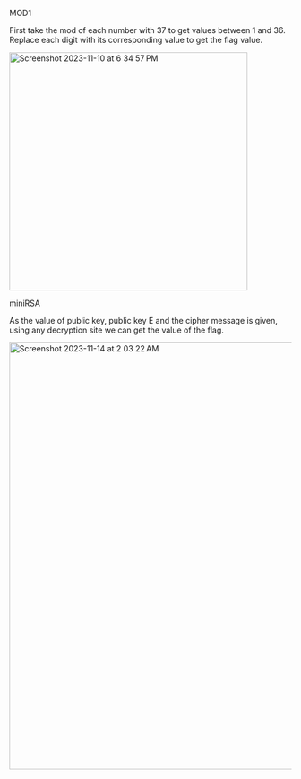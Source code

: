 MOD1

First take the mod of each number with 37 to get values between 1 and 36. Replace each digit with its corresponding value to get the flag value.

<img width="425" alt="Screenshot 2023-11-10 at 6 34 57 PM" src="https://github.com/nsjss1207/Crypto/assets/107710230/8a31ed6e-1305-4f74-b963-36030e272c07">


miniRSA

As the value of public key, public key E and the cipher message is given, using any decryption site we can get the value of the flag.

<img width="762" alt="Screenshot 2023-11-14 at 2 03 22 AM" src="https://github.com/nsjss1207/Crypto/assets/107710230/0084df47-306a-41ef-9635-d8c78868523d">

